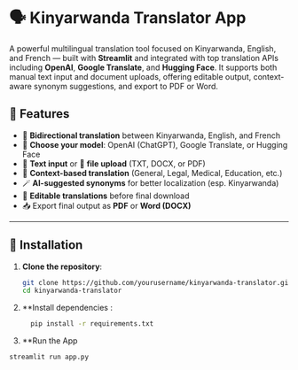 # 🗣️ Kinyarwanda Translator App

A powerful multilingual translation tool focused on Kinyarwanda, English, and French — built with **Streamlit** and integrated with top translation APIs including **OpenAI**, **Google Translate**, and **Hugging Face**. It supports both manual text input and document uploads, offering editable output, context-aware synonym suggestions, and export to PDF or Word.

## 🚀 Features

- 🔁 **Bidirectional translation** between Kinyarwanda, English, and French
- 🧠 **Choose your model**: OpenAI (ChatGPT), Google Translate, or Hugging Face
- 📝 **Text input** or 📄 **file upload** (TXT, DOCX, or PDF)
- 🎯 **Context-based translation** (General, Legal, Medical, Education, etc.)
- 🪄 **AI-suggested synonyms** for better localization (esp. Kinyarwanda)
- 🧾 **Editable translations** before final download
- 📥 Export final output as **PDF** or **Word (DOCX)**

---

## 🧰 Installation

1. **Clone the repository**:
   ```bash
   git clone https://github.com/yourusername/kinyarwanda-translator.git
   cd kinyarwanda-translator

2. **Install  dependencies :
   ```bash
     pip install -r requirements.txt
3. **Run the App
  ```bash
  streamlit run app.py


